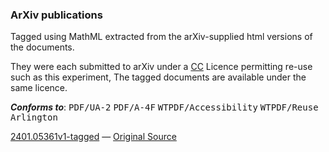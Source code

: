 ### ArXiv publications

Tagged using MathML extracted from the arXiv-supplied html versions of the documents.

They were each submitted to arXiv under a [CC](https://creativecommons.org/licenses/by/4.0/) Licence permitting re-use such as this experiment, The tagged documents are available under the same licence.

***Conforms to***: <kbd>PDF/UA-2</kbd> <kbd>PDF/A-4F</kbd> <kbd>WTPDF/Accessibility</kbd> <kbd>WTPDF/Reuse</kbd> <kbd>Arlington</kbd>

[2401.05361v1-tagged](https://drive.google.com/file/d/1MUHL1RhrB2uSgLnhbJ2YwxywmU4WFolo/view?usp=drive_link) — [Original Source](https://arxiv.org/abs/2401.05361)

